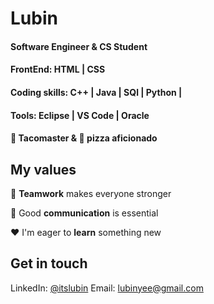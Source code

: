 # Lubin 
#### Software Engineer & CS Student <br/>
#### FrontEnd: HTML | CSS <br/>
#### Coding skills: C++ | Java | SQl | Python |  <br/>
#### Tools: Eclipse | VS Code | Oracle <br/>
####  :taco: Tacomaster & :pizza: pizza aficionado

## My values

:open_hands:  **Teamwork** makes everyone stronger <br/>

:key:  Good **communication** is essential <br/>

:hearts:  I'm eager to **learn** something new <br/>


## Get in touch 
LinkedIn: [@itslubin](https://www.linkedin.com/in/itslubin/)
Email: lubinyee@gmail.com

